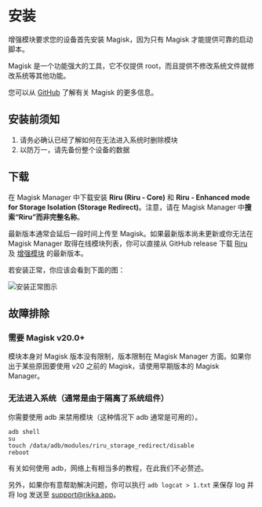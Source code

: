 # 安装

增强模块要求您的设备首先安装 Magisk，因为只有 Magisk 才能提供可靠的启动脚本。

Magisk 是一个功能强大的工具，它不仅提供 root，而且提供不修改系统文件就修改系统等其他功能。

您可以从 [GitHub](https://github.com/topjohnwu/Magisk) 了解有关 Magisk 的更多信息。

## 安装前须知

1. 请务必确认已经了解如何在无法进入系统时删除模块
2. 以防万一，请先备份整个设备的数据

## 下载

在 Magisk Manager 中下载安装 **Riru (Riru - Core)** 和 **Riru - Enhanced mode for Storage Isolation (Storage Redirect)**。注意，请在 Magisk Manager 中**搜索“Riru”而非完整名称**。

最新版本通常会延后一段时间上传至 Magisk。如果最新版本尚未更新或你无法在 Magisk Manager 取得在线模块列表，你可以直接从 GitHub release 下载 [Riru](https://github.com/RikkaApps/Riru/releases) 及 [增强模块](https://github.com/RikkaApps/StorageRedirect-assets/releases/tag/assets) 的最新版本。

若安装正常，你应该会看到下面的图：

<img :src="$withBase('/images/magisk_modules.png')" alt="安装正常图示">

## 故障排除

### 需要 Magisk v20.0+

模块本身对 Magisk 版本没有限制，版本限制在 Magisk Manager 方面。如果你出于某些原因要使用 v20 之前的 Magisk，请使用早期版本的 Magisk Manager。

### 无法进入系统（通常是由于隔离了系统组件）

你需要使用 adb 来禁用模块（这种情况下 adb 通常是可用的）。

```
adb shell
su
touch /data/adb/modules/riru_storage_redirect/disable
reboot
```

有关如何使用 adb，网络上有相当多的教程，在此我们不必赘述。

另外，如果你有意帮助解决问题，你可以执行 `adb logcat > 1.txt` 来保存 log 并将 log 发送至 [support@rikka.app](mailto://support@rikka.app)。